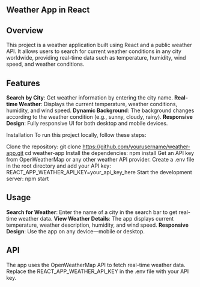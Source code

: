 ## Weather App in React
## Overview
This project is a weather application built using React and a public weather API. It allows users to search for current weather conditions in any city worldwide, providing real-time data such as temperature, humidity, wind speed, and weather conditions.

## Features
**Search by City**: Get weather information by entering the city name.
**Real-time Weather**: Displays the current temperature, weather conditions, humidity, and wind speed.
**Dynamic Background**: The background changes according to the weather condition (e.g., sunny, cloudy, rainy).
**Responsive Design**: Fully responsive UI for both desktop and mobile devices.

Installation
To run this project locally, follow these steps:

Clone the repository:
git clone https://github.com/yourusername/weather-app.git
cd weather-app
Install the dependencies:
npm install
Get an API key from OpenWeatherMap or any other weather API provider.
Create a .env file in the root directory and add your API key:
REACT_APP_WEATHER_API_KEY=your_api_key_here
Start the development server:
npm start

## Usage
**Search for Weather**: Enter the name of a city in the search bar to get real-time weather data.
**View Weather Details**: The app displays current temperature, weather description, humidity, and wind speed.
**Responsive Design**: Use the app on any device—mobile or desktop.

## API
The app uses the OpenWeatherMap API to fetch real-time weather data. Replace the REACT_APP_WEATHER_API_KEY in the .env file with your API key.
